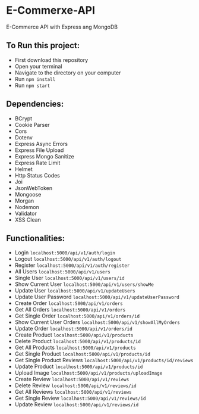 # E-Commerxe-API
E-Commerce API with Express ang MongoDB


## To Run this project:
* First download this repository
* Open your terminal
* Navigate to the directory on your computer
* Run `npm install`
* Run `npm start`

## Dependencies:
* BCrypt
* Cookie Parser
* Cors
* Dotenv
* Express Async Errors
* Express File Upload
* Express Mongo Sanitize
* Express Rate Limit
* Helmet
* Http Status Codes
* Joi
* JsonWebToken
* Mongoose
* Morgan
* Nodemon
* Validator
* XSS Clean

## Functionalities:
* Login `localhost:5000/api/v1/auth/login`
* Logout `localhost:5000/api/v1/auth/logout`
* Register `localhost:5000/api/v1/auth/register`
* All Users `localhost:5000/api/v1/users`
* Single User `localhost:5000/api/v1/users/id`
* Show Current User `localhost:5000/api/v1/users/showMe`
* Update User `localhost:5000/api/v1/updateUsers`
* Update User Password `localhost:5000/api/v1/updateUserPassword`
* Create Order `localhost:5000/api/v1/orders`
* Get All Orders `localhost:5000/api/v1/orders`
* Get Single Order `localhost:5000/api/v1/orders/id`
* Show Current User Orders `localhost:5000/api/v1/showAllMyOrders`
* Update Order `localhost:5000/api/v1/orders/id`
* Create Product `localhost:5000/api/v1/products`
* Delete Product `localhost:5000/api/v1/products/id`
* Get All Products `localhost:5000/api/v1/products`
* Get Single Product `localhost:5000/api/v1/products/id`
* Get Single Product Reviews `localhost:5000/api/v1/products/id/reviews`
* Update Product `localhost:5000/api/v1/products/id`
* Upload Image `localhost:5000/api/v1/products/uploadImage`
* Create Review `localhost:5000/api/v1/reviews`
* Delete Review `localhost:5000/api/v1/reviews/id`
* Get All Reviews `localhost:5000/api/v1/reviews`
* Get Single Review `localhost:5000/api/v1/reviews/id`
* Update Review `localhost:5000/api/v1/reviews/id`

